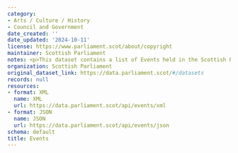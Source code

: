 ```yaml
---
category:
- Arts / Culture / History
- Council and Government
date_created: ''
date_updated: '2024-10-11'
license: https://www.parliament.scot/about/copyright
maintainer: Scottish Parliament
notes: <p>This dataset contains a list of Events held in the Scottish Parliament.</p>
organization: Scottish Parliament
original_dataset_link: https://data.parliament.scot/#/datasets
records: null
resources:
- format: XML
  name: XML
  url: https://data.parliament.scot/api/events/xml
- format: JSON
  name: JSON
  url: https://data.parliament.scot/api/events/json
schema: default
title: Events
---
```

